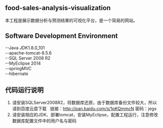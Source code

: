 ## food-sales-analysis-visualization

本工程是展示数据分析与预测结果的可视化平台，是一个简易的网站。

## Software Development Environment
--Java JDK1.8.0_101  
--apache-tomcat-8.5.6  
--SQL Server 2008 R2  
--MyEclipse 2014  
--springMVC  
--hibernate
## 代码运行说明  
1. 请安装SQLServer2008R2，将数据库还原，由于数据库备份文件较大，所以请到百度云盘下载  
链接：http://pan.baidu.com/s/1pKQmmcN 密码：jegs  
2. 请安装相应的JDK、部署tomcat，安装MyEclipse，配置工程运行，注意修改数据库配置文件中的用户名与密码
